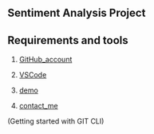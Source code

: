 ## Sentiment Analysis Project

## Requirements and tools

1. [GitHub_account](https://github/com)

2. [VSCode](https://code.visualstudio.com)

3. [demo](https://appdeploy.heroku.com)

4. [contact_me](https://instagram.com/lug_aman)

(Getting started with GIT CLI)